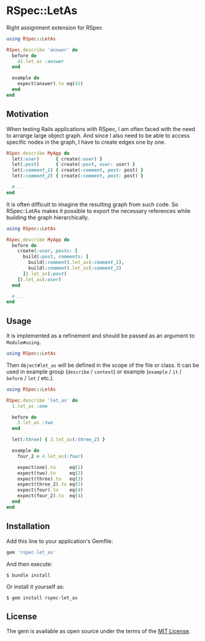 # RSpec::LetAs

Right assignment extension for RSpec

``` ruby
using RSpec::LetAs

RSpec.describe 'answer' do
  before do
    42.let_as :answer
  end

  example do
    expect(answer).to eq(42)
  end
end
```

## Motivation

When testing Rails applications with RSpec, I am often faced with the need to arrange large object graph. And since I also need to be able to access specific nodes in the graph, I have to create edges one by one.

``` ruby
RSpec.describe MyApp do
  let(:user)      { create(:user) }
  let(:post)      { create(:post, user: user) }
  let(:comment_1) { create(:comment, post: post) }
  let(:comment_2) { create(:comment, post: post) }

  # ...
end
```

It is often difficult to imagine the resulting graph from such code. So RSpec::LetAs makes it possible to export the necessary references while building the graph hierarchically.

``` ruby
using RSpec::LetAs

RSpec.describe MyApp do
  before do
    create(:user, posts: [
      build(:post, comments: [
        build(:comment).let_as(:comment_1),
        build(:comment).let_as(:comment_2)
      ]).let_as(:post)
    ]).let_as(:user)
  end

  # ...
end
```

## Usage

It is implemented as a refinement and should be passed as an argument to `Module#using`.

``` ruby
using RSpec::LetAs
```

Then `Object#let_as` will be defined in the scope of the file or class. It can be used in example group (`describe` / `context`) or example (`example` / `it` / `before` / `let` / etc.).

``` ruby
using RSpec::LetAs

RSpec.describe 'let_as' do
  1.let_as :one

  before do
    2.let_as :two
  end

  let(:three) { 3.let_as(:three_2) }

  example do
    four_2 = 4.let_as(:four)

    expect(one).to     eq(1)
    expect(two).to     eq(2)
    expect(three).to   eq(3)
    expect(three_2).to eq(3)
    expect(four).to    eq(4)
    expect(four_2).to  eq(4)
  end
end
```

## Installation

Add this line to your application's Gemfile:

``` ruby
gem 'rspec-let_as'
```

And then execute:

    $ bundle install

Or install it yourself as:

    $ gem install rspec-let_as

## License

The gem is available as open source under the terms of the [MIT License](https://opensource.org/licenses/MIT).

